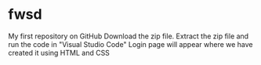 # fwsd
My first repository on GitHub
Download the zip file.
Extract the zip file and run the code in "Visual Studio Code"
Login page will appear where we have created it using HTML and CSS

